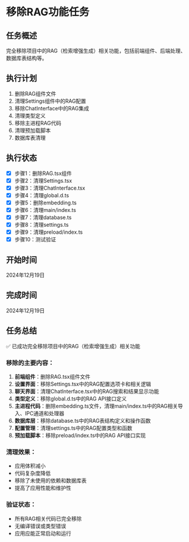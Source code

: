 # 移除RAG功能任务

## 任务概述
完全移除项目中的RAG（检索增强生成）相关功能，包括前端组件、后端处理、数据库表结构等。

## 执行计划
1. 删除RAG组件文件
2. 清理Settings组件中的RAG配置
3. 移除ChatInterface中的RAG集成
4. 清理类型定义
5. 移除主进程RAG代码
6. 清理预加载脚本
7. 数据库表清理

## 执行状态
- [x] 步骤1：删除RAG.tsx组件
- [x] 步骤2：清理Settings.tsx
- [x] 步骤3：清理ChatInterface.tsx
- [x] 步骤4：清理global.d.ts
- [x] 步骤5：删除embedding.ts
- [x] 步骤6：清理main/index.ts
- [x] 步骤7：清理database.ts
- [x] 步骤8：清理settings.ts
- [x] 步骤9：清理preload/index.ts
- [x] 步骤10：测试验证

## 开始时间
2024年12月19日

## 完成时间
2024年12月19日

## 任务总结
✅ 已成功完全移除项目中的RAG（检索增强生成）相关功能

### 移除的主要内容：
1. **前端组件**：删除RAG.tsx组件文件
2. **设置界面**：移除Settings.tsx中的RAG配置选项卡和相关逻辑
3. **聊天界面**：清理ChatInterface.tsx中的RAG搜索和结果显示功能
4. **类型定义**：移除global.d.ts中的RAG API接口定义
5. **主进程代码**：删除embedding.ts文件，清理main/index.ts中的RAG相关导入、IPC通道和处理器
6. **数据库层**：移除database.ts中的RAG表结构定义和操作函数
7. **配置管理**：清理settings.ts中的RAG配置类型和函数
8. **预加载脚本**：移除preload/index.ts中的RAG API接口实现

### 清理效果：
- 应用体积减小
- 代码复杂度降低
- 移除了未使用的依赖和数据库表
- 提高了应用性能和维护性

### 验证状态：
- 所有RAG相关代码已完全移除
- 无编译错误或类型错误
- 应用应能正常启动和运行
